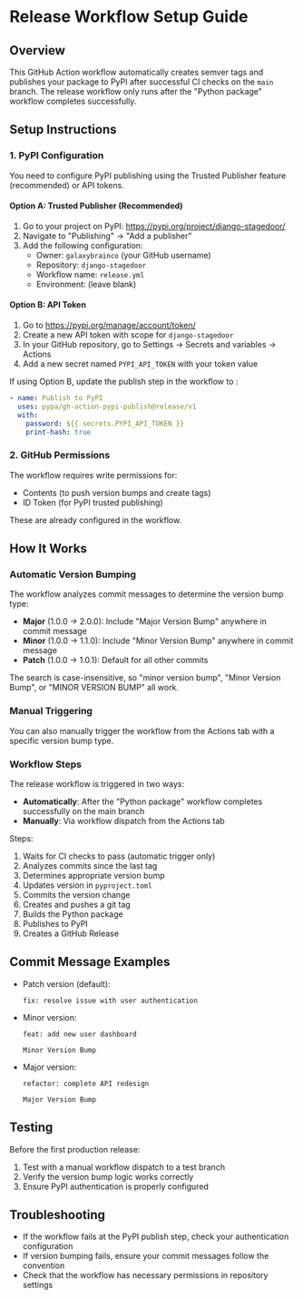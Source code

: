 # Release Workflow Setup Guide

## Overview

This GitHub Action workflow automatically creates semver tags and publishes your package to PyPI after successful CI checks on the `main` branch. The release workflow only runs after the "Python package" workflow completes successfully.

## Setup Instructions

### 1. PyPI Configuration

You need to configure PyPI publishing using the Trusted Publisher feature (recommended) or API tokens.

#### Option A: Trusted Publisher (Recommended)

1. Go to your project on PyPI: https://pypi.org/project/django-stagedoor/
2. Navigate to "Publishing" → "Add a publisher"
3. Add the following configuration:
   - Owner: `galaxybrainco` (your GitHub username)
   - Repository: `django-stagedoor`
   - Workflow name: `release.yml`
   - Environment: (leave blank)

#### Option B: API Token

1. Go to https://pypi.org/manage/account/token/
2. Create a new API token with scope for `django-stagedoor`
3. In your GitHub repository, go to Settings → Secrets and variables → Actions
4. Add a new secret named `PYPI_API_TOKEN` with your token value

If using Option B, update the publish step in the workflow to :

```yaml
- name: Publish to PyPI
  uses: pypa/gh-action-pypi-publish@release/v1
  with:
    password: ${{ secrets.PYPI_API_TOKEN }}
    print-hash: true
```

### 2. GitHub Permissions

The workflow requires write permissions for:

- Contents (to push version bumps and create tags)
- ID Token (for PyPI trusted publishing)

These are already configured in the workflow.

## How It Works

### Automatic Version Bumping

The workflow analyzes commit messages to determine the version bump type:

- **Major** (1.0.0 → 2.0.0): Include "Major Version Bump" anywhere in commit message
- **Minor** (1.0.0 → 1.1.0): Include "Minor Version Bump" anywhere in commit message
- **Patch** (1.0.0 → 1.0.1): Default for all other commits

The search is case-insensitive, so "minor version bump", "Minor Version Bump", or "MINOR VERSION BUMP" all work.

### Manual Triggering

You can also manually trigger the workflow from the Actions tab with a specific version bump type.

### Workflow Steps

The release workflow is triggered in two ways:

- **Automatically**: After the "Python package" workflow completes successfully on the main branch
- **Manually**: Via workflow dispatch from the Actions tab

Steps:

1. Waits for CI checks to pass (automatic trigger only)
2. Analyzes commits since the last tag
3. Determines appropriate version bump
4. Updates version in `pyproject.toml`
5. Commits the version change
6. Creates and pushes a git tag
7. Builds the Python package
8. Publishes to PyPI
9. Creates a GitHub Release

## Commit Message Examples

- Patch version (default):
  ```
  fix: resolve issue with user authentication
  ```
- Minor version:

  ```
  feat: add new user dashboard

  Minor Version Bump
  ```

- Major version:

  ```
  refactor: complete API redesign

  Major Version Bump
  ```

## Testing

Before the first production release:

1. Test with a manual workflow dispatch to a test branch
2. Verify the version bump logic works correctly
3. Ensure PyPI authentication is properly configured

## Troubleshooting

- If the workflow fails at the PyPI publish step, check your authentication configuration
- If version bumping fails, ensure your commit messages follow the convention
- Check that the workflow has necessary permissions in repository settings
